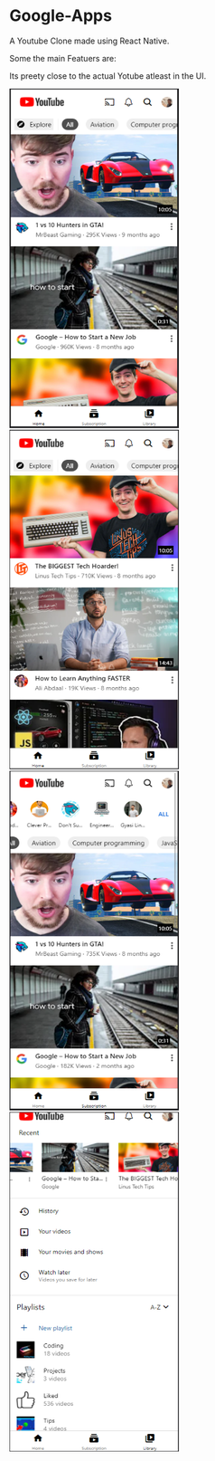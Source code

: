 # Google-Apps
A Youtube Clone made using React Native. 

Some the main Featuers are: 

Its preety close to the actual Yotube atleast in the UI.

<img src="https://github.com/Sooryasanand/Google-Apps/blob/youtubeApp/Demo/Youtube%20Home%20Page.png" width="300" height="600">
<img src="https://github.com/Sooryasanand/Google-Apps/blob/youtubeApp/Demo/Youtube%20Home%20Page%202.png" width="300" height="600">
<img src="https://github.com/Sooryasanand/Google-Apps/blob/youtubeApp/Demo/Youtube%20Subscription%20Page.png" width="300" height="600">
<img src="https://github.com/Sooryasanand/Google-Apps/blob/youtubeApp/Demo/Youtube%20Library%20Page.PNG" width="300" height="600">
